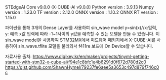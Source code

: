 STEdgeAI Core v9.0.0 (X-CUBE-AI v9.0.0)
Python version : 3.9.13
Numpy version : 1.23.0
TF version : 2.12.0
ONNX version : 1.10.2
ONNX RT version : 1.15.0

파이썬을 통해 3개의 Dense Layer를 사용하여 sin_wave model
y=sin(x)//x:입력, y: 예측
x값 입력에 따라 -1~1사이의 y값을 예측할 수 있는 모델을 만들 수 있습니다.
이 sin_wave model을 사용하여 STM32MX에서 미드웨어 패키지에서 
X-CUBE-AI를 사용하여 sin_wave.tflite 모델을 불러와서 
f411re 보드에 On Device할 수 있습니다.


자료사용 출처:
https://www.digikey.kr/en/maker/projects/tinyml-getting-started-with-stm32-x-cube-ai/f94e1c8bfc1e4b6291d0f672d780d2c0
https://gist.github.com/ShawnHymel/79237fe6aee5a3653c497d879f746c0c
